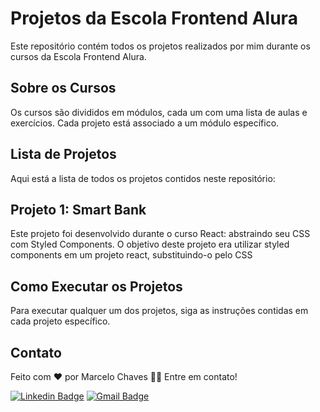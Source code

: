 # Projetos da Escola Frontend Alura
Este repositório contém todos os projetos realizados por mim durante os cursos da Escola Frontend Alura.

## Sobre os Cursos
Os cursos são divididos em módulos, cada um com uma lista de aulas e exercícios. Cada projeto está associado a um módulo específico.

## Lista de Projetos
Aqui está a lista de todos os projetos contidos neste repositório:

## Projeto 1: Smart Bank
Este projeto foi desenvolvido durante o curso React: abstraindo seu CSS com Styled Components. O objetivo deste projeto era utilizar styled components em um projeto react, substituindo-o pelo CSS

## Como Executar os Projetos
Para executar qualquer um dos projetos, siga as instruções contidas em cada projeto específico.

## Contato
Feito com ❤️ por Marcelo Chaves 👋🏽 Entre em contato!

[![Linkedin Badge](https://img.shields.io/badge/-Marcelo-blue?style=flat-square&logo=Linkedin&logoColor=white&link=https://www.linkedin.com/in/marcelocchaves/)](https://www.linkedin.com/in/marcelocchaves/) 
[![Gmail Badge](https://img.shields.io/badge/-Marcelochaves20000@gmail.com-c14438?style=flat-square&logo=Gmail&logoColor=white&link=mailto:Marcelochaves20000@gmail.com)](mailto:Marcelochaves20000@gmail.com)
